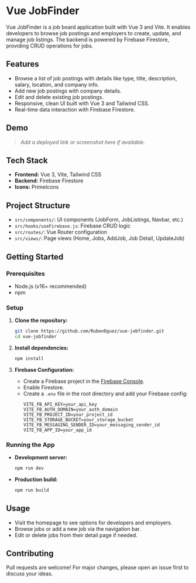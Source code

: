 # Vue JobFinder

Vue JobFinder is a job board application built with Vue 3 and Vite. It enables developers to browse job postings and employers to create, update, and manage job listings. The backend is powered by Firebase Firestore, providing CRUD operations for jobs.

## Features

- Browse a list of job postings with details like type, title, description, salary, location, and company info.
- Add new job postings with company details.
- Edit and delete existing job postings.
- Responsive, clean UI built with Vue 3 and Tailwind CSS.
- Real-time data interaction with Firebase Firestore.

## Demo

> _Add a deployed link or screenshot here if available._

## Tech Stack

- **Frontend:** Vue 3, Vite, Tailwind CSS
- **Backend:** Firebase Firestore
- **Icons:** PrimeIcons

## Project Structure

- `src/components/`: UI components (JobForm, JobListings, Navbar, etc.)
- `src/hooks/useFirebase.js`: Firebase CRUD logic
- `src/routes/`: Vue Router configuration
- `src/views/`: Page views (Home, Jobs, AddJob, Job Detail, UpdateJob)

## Getting Started

### Prerequisites

- Node.js (v16+ recommended)
- npm

### Setup

1. **Clone the repository:**
   ```sh
   git clone https://github.com/RubenDguez/vue-jobfinder.git
   cd vue-jobfinder
   ```

2. **Install dependencies:**
   ```sh
   npm install
   ```

3. **Firebase Configuration:**
   - Create a Firebase project in the [Firebase Console](https://console.firebase.google.com/).
   - Enable Firestore.
   - Create a `.env` file in the root directory and add your Firebase config:
     ```
     VITE_FB_API_KEY=your_api_key
     VITE_FB_AUTH_DOMAIN=your_auth_domain
     VITE_FB_PROJECT_ID=your_project_id
     VITE_FB_STORAGE_BUCKET=your_storage_bucket
     VITE_FB_MESSAGING_SENDER_ID=your_messaging_sender_id
     VITE_FB_APP_ID=your_app_id
     ```

### Running the App

- **Development server:**
  ```sh
  npm run dev
  ```

- **Production build:**
  ```sh
  npm run build
  ```

## Usage

- Visit the homepage to see options for developers and employers.
- Browse jobs or add a new job via the navigation bar.
- Edit or delete jobs from their detail page if needed.

## Contributing

Pull requests are welcome! For major changes, please open an issue first to discuss your ideas.
